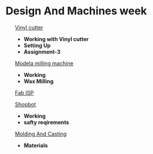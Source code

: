 <div style="width:1000px;">

# Design And Machines week

<div style="margin-left:2.5%">

[Vinyl cutter](week2_1.html)

* <b>Working with Vinyl cutter</b>
* <b>Setting Up</b>
* <b>Assignment-3</b>

[Modela milling machine](week2_2.html)

* <b>Working</b>
* <b>Wax Milling</b>

[Fab ISP](week2_3.html)

[Shopbot](week2_4.html)

* <b>Working</b>
* <b>safty reqirements</b>


[Molding And Casting](week2_5.html)

* <b>Materials</b>

 </div>

